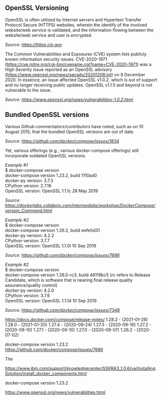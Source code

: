 ## OpenSSL Versioning ##

OpenSSL is often utilized by Internet servers and Hypertext Transfer Protocol Secure (HTTPS) websites, wherein the identify of the involved website/web service is validated, and the information flowing between the website/web service and user is encrypted. 

*Source: https://https.cio.gov*

The Common Vulnerabilities and Exposures (CVE) system lists publicly known information security issues. CVE-2020-1971 (https://cve.mitre.org/cgi-bin/cvename.cgi?name=CVE-2020-1971) was a High Severity issue reported as an OpenSSL advisory (https://www.openssl.org/news/secadv/20201208.txt) on 8 December 2020. In essence, an issue affected OpenSSL v1.0.2, which is out of support and no longer receiving public updates. OpenSSL v1.1.1i and beyond is not vulnerable to the issue. 

*Source: https://www.openssl.org/news/vulnerabilities-1.0.2.html*


## Bundled OpenSSL versions ## 

Various Github commentators/contributors have noted, such as on 10 August 2015, that the bundled OpenSSL versions are out of date.

*Source: https://github.com/docker/compose/issues/1834*

Yet, various offerings (e.g., various docker-compose offerings) still incorporate outdated OpenSSL versions.

*Example #1*<br/>
$ docker-compose version<br/>
docker-compose version 1.23.2, build 1110ad0<br/>
docker-py version: 3.7.3<br/>
CPython version: 2.7.16<br/>
OpenSSL version: OpenSSL 1.1.1c  28 May 2019<br/>

*Source: https://dockerlabs.collabnix.com/intermediate/workshop/DockerCompose/version_Command.html*

*Example #2*<br/>
$ docker-compose version<br/>
docker-compose version 1.26.2, build eefe0d31<br/>
docker-py version: 4.2.2<br/>
CPython version: 3.7.7<br/>
OpenSSL version: OpenSSL 1.1.0l  10 Sep 2019<br/>

*Source: https://github.com/docker/compose/issues/7686*

*Example #2*<br/>
$ docker-compose version<br/>
docker-compose version 1.26.0-rc3, build 46118bc5 (rc refers to Release Candidate, which is software that is nearing final release quality assurance/quality control)<br/>
docker-py version: 4.2.0<br/>
CPython version: 3.7.6<br/>
OpenSSL version: OpenSSL 1.1.1d  10 Sep 2019<br/>

*Source: https://github.com/docker/compose/issues/7348*



https://docs.docker.com/compose/release-notes/
1.28.2 - (2021-01-26)
1.28.0 - (2021-01-20)
1.27.4 - (2020-09-24)
1.27.3 - (2020-09-16)
1.27.2 - (2020-09-10)
1.27.1 - (2020-09-10)
1.27.0 - (2020-09-07)
1.26.2 - (2020-07-02)












docker-compose version 1.23.2
https://github.com/docker/compose/issues/7686


The


https://www.ibm.com/support/knowledgecenter/SSKRA3_1.0.6/va/InstallingSolution/install_docker_components.html

docker-compose version 1.23.2


https://www.openssl.org/news/vulnerabilities.html




